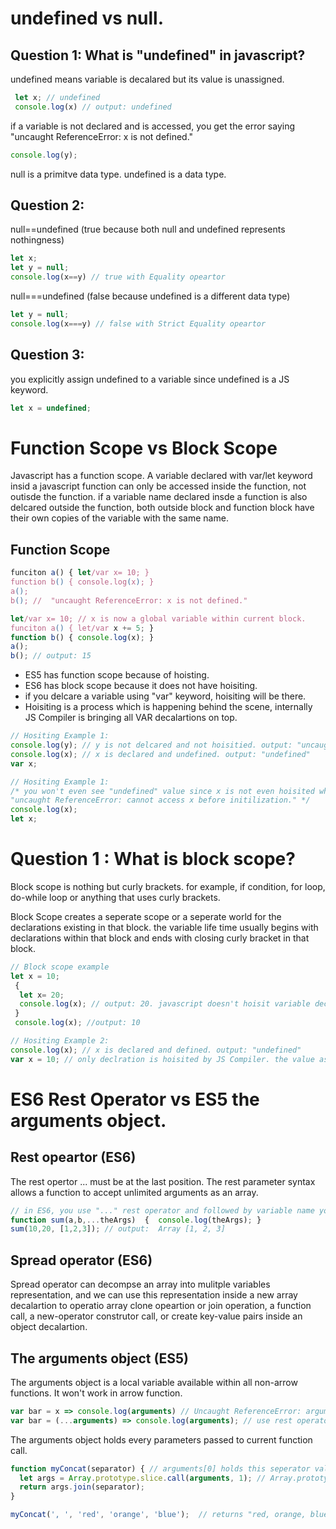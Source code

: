 # undefined vs null.

## Question 1: What is "undefined" in javascript?

undefined means variable is decalared but its value is unassigned.
```javascript
 let x; // undefined
 console.log(x) // output: undefined
```

if a variable is not declared and is accessed, you get the error saying "uncaught ReferenceError: x is not defined."
```javascript
console.log(y);
```
null is a primitve data type.
undefined is a data type.

## Question 2:
null==undefined (true because both null and undefined represents nothingness)
```javascript
let x;
let y = null;
console.log(x==y) // true with Equality opeartor
```
null===undefined (false because undefined is a different data type)

```javascript
let y = null;
console.log(x===y) // false with Strict Equality opeartor
```

## Question 3:
you explicitly assign undefined to a variable since undefined is a JS keyword.
```javascript
let x = undefined;
```

# Function Scope vs Block Scope
Javascript has a function scope. A variable declared with var/let keyword insid a javascript function can only be accessed inside the function, not outisde the function.
if a variable name declared insde a function is also delcared outside the function, both outside block and function block have their own copies of the variable with the same name.

## Function Scope
```javascript
funciton a() { let/var x= 10; }
function b() { console.log(x); } 
a(); 
b(); //  "uncaught ReferenceError: x is not defined."
```

```javascript
let/var x= 10; // x is now a global variable within current block.
funciton a() { let/var x += 5; }
function b() { console.log(x); } 
a(); 
b(); // output: 15 
```

- ES5 has function scope because of hoisting.
- ES6 has block scope because it does not have hoisiting.
- if you delcare a variable using "var" keyword, hoisiting will be there.
- Hoisiting is a process which is happening behind the scene, internally JS Compiler is bringing all VAR decalartions on top.

```javascript
// Hositing Example 1:
console.log(y); // y is not delcared and not hoisitied. output: "uncaught ReferenceError: y is not defined."
console.log(x); // x is declared and undefined. output: "undefined"
var x;
```

```javascript
// Hositing Example 1:
/* you won't even see "undefined" value since x is not even hoisited when "let" keyword is used.
"uncaught ReferenceError: cannot access x before initilization." */
console.log(x);
let x;
```

# Question 1 : What is block scope?
Block scope is nothing but curly brackets.
for example, if condition, for loop, do-while loop or anything that uses curly brackets. 

Block Scope creates a seperate scope or a seperate world for the declarations existing in that block. 
the variable life time usually begins with declarations within that block and ends with closing curly bracket in that block.

```javascript
// Block scope example
let x = 10;
 {
  let x= 20;
  console.log(x); // output: 20. javascript doesn't hoisit variable declared by "let" keyword.
 }
 console.log(x); //output: 10  
```

```javascript
// Hositing Example 2:
console.log(x); // x is declared and defined. output: "undefined"
var x = 10; // only declration is hoisited by JS Compiler. the value assignment is not hoisited.
```

# ES6 Rest Operator vs ES5 the arguments object.

## Rest opeartor (ES6)
The rest opertor ... must be at the last position.
The rest parameter syntax allows a function to accept unlimited arguments as an array.
```javascript
// in ES6, you use "..." rest operator and followed by variable name you want.
function sum(a,b,...theArgs)  {  console.log(theArgs); } 
sum(10,20, [1,2,3]); // output:  Array [1, 2, 3]
```

## Spread operator (ES6)
Spread operator can decompse an array into mulitple variables representation, and we can use this representation inside a new array decalartion to operatio array clone opeartion or join operation, a function call, a new-operator construtor call, or create key-value pairs inside an object decalartion.


## The arguments object (ES5)
The arguments object is a local variable available within all non-arrow functions. It won't work in arrow function.

```javascript
var bar = x => console.log(arguments) // Uncaught ReferenceError: arguments is not defined
var bar = (...arguments) => console.log(arguments); // use rest operator instead and create your own agruments variable.
```

 The arguments object holds every parameters passed to current function call.
```javascript
function myConcat(separator) { // arguments[0] holds this seperator value.
  let args = Array.prototype.slice.call(arguments, 1); // Array.prototype.slice(start,end) returns a subarray from start index to end-1 index. (exclusive end index) 
  return args.join(separator);
}

myConcat(', ', 'red', 'orange', 'blue');  // returns "red, orange, blue" 
```


